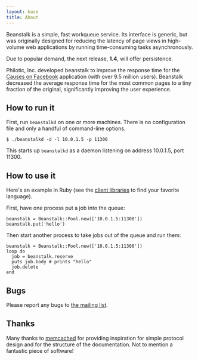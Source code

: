 ```yaml
---
layout: base
title: About
---
```


Beanstalk is a simple, fast workqueue service. Its interface is generic, but
was originally designed for reducing the latency of page views in high-volume
web applications by running time-consuming tasks asynchronously.

Due to popular demand, the next release, **1.4**, will offer persistence.

Philotic, Inc. developed beanstalk to improve the response time for the
[Causes on Facebook][cof] application (with over 9.5 million users). Beanstalk
decreased the average response time for the most common pages to a tiny
fraction of the original, significantly improving the user experience.

## How to run it

First, run `beanstalkd` on one or more machines. There is no configuration
file and only a handful of command-line options.

    $ ./beanstalkd -d -l 10.0.1.5 -p 11300

This starts up `beanstalkd` as a daemon listening on address
10.0.1.5, port 11300.

## How to use it

Here's an example in Ruby (see the [client libraries](client.html) to find
your favorite language).

First, have one process put a job into the queue:

    beanstalk = Beanstalk::Pool.new(['10.0.1.5:11300'])
    beanstalk.put('hello')

Then start another process to take jobs out of the queue and run them:

    beanstalk = Beanstalk::Pool.new(['10.0.1.5:11300'])
    loop do
      job = beanstalk.reserve
      puts job.body # prints "hello"
      job.delete
    end

## Bugs

Please report any bugs to [the mailing list][mailinglist].

## Thanks

Many thanks to [memcached][memcached] for providing inspiration for simple
protocol design and for the structure of the documentation. Not to mention a
fantastic piece of software!

[cof]: http://apps.facebook.com/causes/
[mailinglist]: http://groups.google.com/group/beanstalk-talk
[memcached]: http://www.danga.com/memcached/
